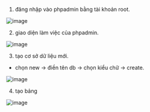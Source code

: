 1. đăng nhập vào phpadmin bằng tài khoản root.

![image](https://user-images.githubusercontent.com/95491130/183242765-f38fc6e0-d8ec-4ad7-949d-aa57f02cbbbc.png)

2. giao diện làm việc của phpadmin.

![image](https://user-images.githubusercontent.com/95491130/183242801-4266cd72-948d-4b85-a38b-d6023e9ab3b3.png)

3. tạo cơ sở dữ liệu mới.

- chọn new -> điền tên db -> chọn kiểu chữ -> create.

![image](https://user-images.githubusercontent.com/95491130/183242928-5d695f02-b023-4d37-b6c8-cb52b43d9bf9.png)

4. tạo bảng

![image](https://user-images.githubusercontent.com/95491130/183243179-a5ad4b7e-7a37-4444-830e-9914fb055002.png)
